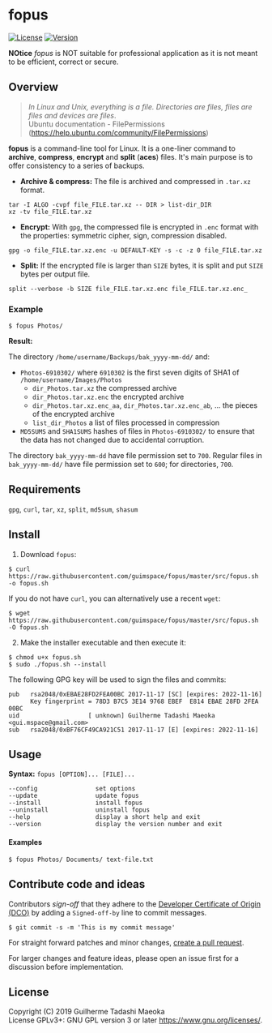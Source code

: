 # fopus

[![License](https://img.shields.io/badge/license-GPL-blue.svg)](https://github.com/guimspace/fopus/blob/master/LICENSE) [![Version](https://img.shields.io/github/release-pre/guimspace/fopus.svg)](https://github.com/guimspace/fopus/releases)

**NOtice** _fopus_ is NOT suitable for professional application as it is not meant to be efficient, correct or secure.

## Overview

> *In Linux and Unix, everything is a file.  Directories are files, files are files and devices are files*.  
> Ubuntu documentation - FilePermissions (https://help.ubuntu.com/community/FilePermissions)

**fopus** is a command-line tool for Linux. It is a one-liner command to **archive**, **compress**, **encrypt** and **split** (**aces**) files. It's main purpose is to offer consistency to a series of backups.

- **Archive & compress:** The file is archived and compressed in `.tar.xz` format.  
```
tar -I ALGO -cvpf file_FILE.tar.xz -- DIR > list-dir_DIR
xz -tv file_FILE.tar.xz
```

- **Encrypt:** With `gpg`, the compressed file is encrypted in `.enc` format with the properties: symmetric cipher, sign, compression disabled.  
```
gpg -o file_FILE.tar.xz.enc -u DEFAULT-KEY -s -c -z 0 file_FILE.tar.xz
```

- **Split:** If the encrypted file is larger than `SIZE` bytes, it is split and put `SIZE` bytes per output file.  
```
split --verbose -b SIZE file_FILE.tar.xz.enc file_FILE.tar.xz.enc_
```

### Example

```
$ fopus Photos/
```

**Result:**

The directory `/home/username/Backups/bak_yyyy-mm-dd/` and:
 - `Photos-6910302/` where `6910302` is the first seven digits of SHA1 of `/home/username/Images/Photos`
   - `dir_Photos.tar.xz` the compressed archive
   - `dir_Photos.tar.xz.enc` the encrypted archive
   - `dir_Photos.tar.xz.enc_aa`, `dir_Photos.tar.xz.enc_ab`, ... the pieces of the encrypted archive
   - `list_dir_Photos` a list of files processed in compression
 - `MD5SUMS` and `SHA1SUMS` hashes of files in `Photos-6910302/` to ensure that the data has not changed due to accidental corruption.

The directory `bak_yyyy-mm-dd` have file permission set to `700`. Regular files in `bak_yyyy-mm-dd/` have file permission set to `600`; for directories, `700`.


## Requirements

`gpg`, `curl`, `tar`, `xz`, `split`, `md5sum`, `shasum`


## Install

1. Download `fopus`:

```
$ curl https://raw.githubusercontent.com/guimspace/fopus/master/src/fopus.sh -o fopus.sh
```

If you do not have `curl`, you can alternatively use a recent `wget`:

```
$ wget https://raw.githubusercontent.com/guimspace/fopus/master/src/fopus.sh -O fopus.sh
```

2. Make the installer executable and then execute it:

```
$ chmod u+x fopus.sh
$ sudo ./fopus.sh --install
```

The following GPG key will be used to sign the files and commits:

```
pub   rsa2048/0xEBAE28FD2FEA00BC 2017-11-17 [SC] [expires: 2022-11-16]
      Key fingerprint = 78D3 B7C5 3E14 9768 EBEF  E814 EBAE 28FD 2FEA 00BC
uid                   [ unknown] Guilherme Tadashi Maeoka <gui.mspace@gmail.com>
sub   rsa2048/0xBF76CF49CA921C51 2017-11-17 [E] [expires: 2022-11-16]
```


## Usage

**Syntax:** `fopus [OPTION]... [FILE]...`

```
--config                set options
--update                update fopus
--install               install fopus
--uninstall             uninstall fopus
--help                  display a short help and exit
--version               display the version number and exit
```

#### Examples
```
$ fopus Photos/ Documents/ text-file.txt
```


## Contribute code and ideas

Contributors *sign-off* that they adhere to the [Developer Certificate of Origin (DCO)](https://developercertificate.org/) by adding a `Signed-off-by` line to commit messages.

```
$ git commit -s -m 'This is my commit message'
```

For straight forward patches and minor changes, [create a pull request](https://help.github.com/en/articles/creating-a-pull-request).

For larger changes and feature ideas, please open an issue first for a discussion before implementation.


## License

Copyright (C) 2019 Guilherme Tadashi Maeoka  
License GPLv3+: GNU GPL version 3 or later <https://www.gnu.org/licenses/>.
